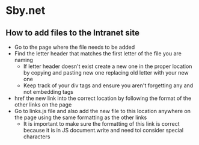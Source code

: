 # Sby.net
## How to add files to the Intranet site
- Go to the page where the file needs to be added
- Find the letter header that matches the first letter of the file you are naming
    - If letter header doesn't exist create a new one in the proper location by copying and pasting new one replacing old letter with your new one
    - Keep track of your div tags and ensure you aren't forgetting any and not embedding tags
- href the new link into the correct location by following the format of the other links on the page
- Go to links.js file and also add the new file to this location anywhere on the page using the same formatting as the other links
    - It is important to make sure the formatting of this link is correct because it is in JS document.write and need toi consider special characters
         
